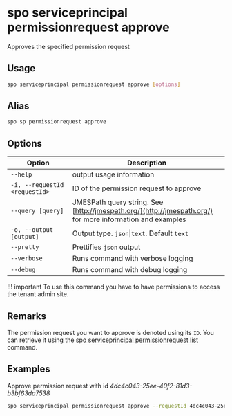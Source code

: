 # spo serviceprincipal permissionrequest approve

Approves the specified permission request

## Usage

```sh
spo serviceprincipal permissionrequest approve [options]
```

## Alias

```sh
spo sp permissionrequest approve
```

## Options

Option|Description
------|-----------
`--help`|output usage information
`-i, --requestId <requestId>`|ID of the permission request to approve
`--query [query]`|JMESPath query string. See [http://jmespath.org/](http://jmespath.org/) for more information and examples
`-o, --output [output]`|Output type. `json`&#x7c;`text`. Default `text`
`--pretty`|Prettifies `json` output
`--verbose`|Runs command with verbose logging
`--debug`|Runs command with debug logging

!!! important
    To use this command you have to have permissions to access the tenant admin site.

## Remarks

The permission request you want to approve is denoted using its `ID`. You can retrieve it using the [spo serviceprincipal permissionrequest list](./serviceprincipal-permissionrequest-list.md) command.

## Examples

Approve permission request with id _4dc4c043-25ee-40f2-81d3-b3bf63da7538_

```sh
spo serviceprincipal permissionrequest approve --requestId 4dc4c043-25ee-40f2-81d3-b3bf63da7538
```